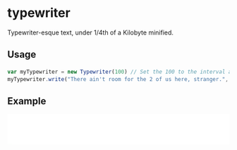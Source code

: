 # typewriter
Typewriter-esque text, under 1/4th of a Kilobyte minified.

## Usage

```javascript
var myTypewriter = new Typewriter(100) // Set the 100 to the interval at which new text appears
myTypewriter.write("There ain't room for the 2 of us here, stranger.", document.body) // PARAMS: 0: String you want to write. 1: What element you want to write it on.
```

## Example

![example](example.gif )
